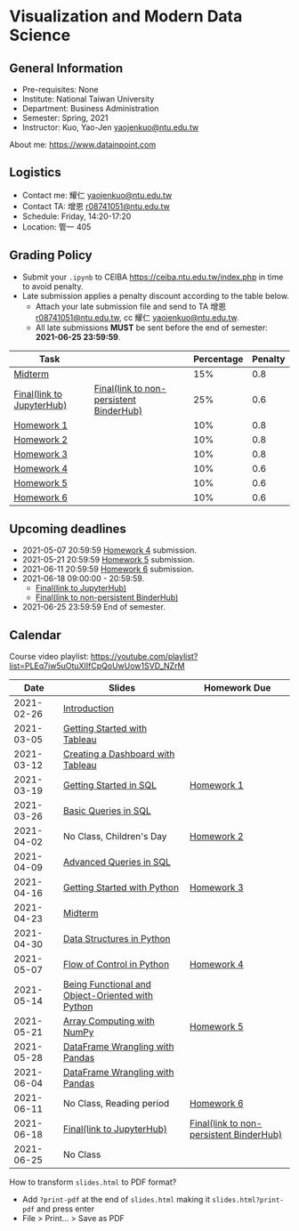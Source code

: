 # Visualization and Modern Data Science

## General Information

- Pre-requisites: None
- Institute: National Taiwan University
- Department: Business Administration
- Semester: Spring, 2021
- Instructor: Kuo, Yao-Jen <yaojenkuo@ntu.edu.tw>

About me: <https://www.datainpoint.com>

<!--
## Additional Registration Policy

Due to resourse constraint and limited experience, we accept limited additional registrations and the priority would be:

1. Senior BA or MBA in the last year;
2. Senior or graduate student in the last year;
3. Junior or graduate student;
4. Others.

We will probably rely on Python's `random` module to draw if there are too many additional registrations within higher priorities. Auditing is welcomed, however there will be no credits, homeworks, nor exams.
-->

## Logistics

- Contact me: 耀仁 <yaojenkuo@ntu.edu.tw>
- Contact TA: 增恩 <r08741051@ntu.edu.tw>
- Schedule: Friday, 14:20-17:20
- Location: 管一 405

<!--
## Environments

- Homeworks and exams will be distributed via [JupyterHub](https://jupyter.org/hub) and [nbgitpuller](https://github.com/jupyterhub/nbgitpuller).
- Lectures will be delivered via non-persistent [Binder](https://mybinder.org/) or [Google Colab](https://colab.research.google.com/).
-->

## Grading Policy

- Submit your `.ipynb` to CEIBA <https://ceiba.ntu.edu.tw/index.php> in time to avoid penalty.
- Late submission applies a penalty discount according to the table below.
    - Attach your late submission file and send to TA 增恩 <r08741051@ntu.edu.tw>, cc 耀仁 <yaojenkuo@ntu.edu.tw>.
    - All late submissions **MUST** be sent before the end of semester: **2021-06-25 23:59:59**.

|Task||Percentage|Penalty|
|----|-|----------|-------|
|[Midterm](https://lab.datainpoint.com/hub/user-redirect/git-pull?repo=https%3A%2F%2Fgithub.com%2Fdatainpoint%2Fmidterm-a-viz-and-modern-ds-ntu-spring-2021&urlpath=tree%2Fmidterm-a-viz-and-modern-ds-ntu-spring-2021%2Fmidterm.ipynb&branch=main)||15%|0.8|
|[Final(link to JupyterHub)](https://lab.datainpoint.com/hub/user-redirect/git-pull?repo=https%3A%2F%2Fgithub.com%2Fdatainpoint%2Ffinal-viz-and-modern-ds-ntu-spring-2021&urlpath=tree%2Ffinal-viz-and-modern-ds-ntu-spring-2021%2Ffinal.ipynb&branch=main)|[Final(link to non-persistent BinderHub)](https://mybinder.org/v2/gh/datainpoint/final-viz-and-modern-ds-ntu-spring-2021/HEAD)|25%|0.6|
|[Homework 1](https://yaojenkuo.io/viz-and-modern-ds-ntu-2021/slides/02-creating-a-dashboard-with-tableau.slides.html#/3/15)||10%|0.8|
|[Homework 2](https://lab.datainpoint.com/hub/user-redirect/git-pull?repo=https%3A%2F%2Fgithub.com%2Fdatainpoint%2Fhw2-viz-and-modern-ds-ntu-spring-2021&urlpath=tree%2Fhw2-viz-and-modern-ds-ntu-spring-2021%2Fexercises.ipynb&branch=main)||10%|0.8|
|[Homework 3](https://lab.datainpoint.com/hub/user-redirect/git-pull?repo=https%3A%2F%2Fgithub.com%2Fdatainpoint%2Fhw3-viz-and-modern-ds-ntu-spring-2021&urlpath=tree%2Fhw3-viz-and-modern-ds-ntu-spring-2021%2Fexercises.ipynb&branch=main)||10%|0.8|
|[Homework 4](https://lab.datainpoint.com/hub/user-redirect/git-pull?repo=https%3A%2F%2Fgithub.com%2Fdatainpoint%2Fhw4-viz-and-modern-ds-ntu-spring-2021&urlpath=tree%2Fhw4-viz-and-modern-ds-ntu-spring-2021%2Fexercises.ipynb&branch=main)||10%|0.6|
|[Homework 5](https://lab.datainpoint.com/hub/user-redirect/git-pull?repo=https%3A%2F%2Fgithub.com%2Fdatainpoint%2Fhw5-viz-and-modern-ds-ntu-spring-2021&urlpath=tree%2Fhw5-viz-and-modern-ds-ntu-spring-2021%2Fexercises.ipynb&branch=main)||10%|0.6|
|[Homework 6](https://lab.datainpoint.com/hub/user-redirect/git-pull?repo=https%3A%2F%2Fgithub.com%2Fdatainpoint%2Fhw6-viz-and-modern-ds-ntu-spring-2021&urlpath=tree%2Fhw6-viz-and-modern-ds-ntu-spring-2021%2Fexercises.ipynb&branch=main)||10%|0.6|

## Upcoming deadlines

- 2021-05-07 20:59:59 [Homework 4](https://lab.datainpoint.com/hub/user-redirect/git-pull?repo=https%3A%2F%2Fgithub.com%2Fdatainpoint%2Fhw4-viz-and-modern-ds-ntu-spring-2021&urlpath=tree%2Fhw4-viz-and-modern-ds-ntu-spring-2021%2Fexercises.ipynb&branch=main) submission.
- 2021-05-21 20:59:59 [Homework 5](https://lab.datainpoint.com/hub/user-redirect/git-pull?repo=https%3A%2F%2Fgithub.com%2Fdatainpoint%2Fhw5-viz-and-modern-ds-ntu-spring-2021&urlpath=tree%2Fhw5-viz-and-modern-ds-ntu-spring-2021%2Fexercises.ipynb&branch=main) submission.
- 2021-06-11 20:59:59 [Homework 6](https://lab.datainpoint.com/hub/user-redirect/git-pull?repo=https%3A%2F%2Fgithub.com%2Fdatainpoint%2Fhw6-viz-and-modern-ds-ntu-spring-2021&urlpath=tree%2Fhw6-viz-and-modern-ds-ntu-spring-2021%2Fexercises.ipynb&branch=main) submission.
- 2021-06-18 09:00:00 - 20:59:59.
    - [Final(link to JupyterHub)](https://lab.datainpoint.com/hub/user-redirect/git-pull?repo=https%3A%2F%2Fgithub.com%2Fdatainpoint%2Ffinal-viz-and-modern-ds-ntu-spring-2021&urlpath=tree%2Ffinal-viz-and-modern-ds-ntu-spring-2021%2Ffinal.ipynb&branch=main)
    - [Final(link to non-persistent BinderHub)](https://mybinder.org/v2/gh/datainpoint/final-viz-and-modern-ds-ntu-spring-2021/HEAD)
- 2021-06-25 23:59:59 End of semester.

## Calendar

Course video playlist: <https://youtube.com/playlist?list=PLEq7iw5uOtuXIIfCpQoUwUow1SVD_NZrM>

|Date|Slides|Homework Due|
|----|------|------------|
|2021-02-26|[Introduction](slides/00-introduction.slides.html)||
|2021-03-05|[Getting Started with Tableau](slides/01-getting-started-with-tableau.slides.html)||
|2021-03-12|[Creating a Dashboard with Tableau](slides/02-creating-a-dashboard-with-tableau.slides.html)||
|2021-03-19|[Getting Started in SQL](slides/03-getting-started-with-sql.slides.html)|[Homework 1](https://yaojenkuo.io/viz-and-modern-ds-ntu-2021/slides/02-creating-a-dashboard-with-tableau.slides.html#/3/15)|
|2021-03-26|[Basic Queries in SQL](slides/04-basic-queries-in-sql.slides.html)||
|2021-04-02|No Class, Children's Day|[Homework 2](https://lab.datainpoint.com/hub/user-redirect/git-pull?repo=https%3A%2F%2Fgithub.com%2Fdatainpoint%2Fhw2-viz-and-modern-ds-ntu-spring-2021&urlpath=tree%2Fhw2-viz-and-modern-ds-ntu-spring-2021%2Fexercises.ipynb&branch=main)|
|2021-04-09|[Advanced Queries in SQL](slides/05-advanced-queries-in-sql.slides.html)||
|2021-04-16|[Getting Started with Python](slides/06-getting-started-with-python.slides.html)|[Homework 3](https://lab.datainpoint.com/hub/user-redirect/git-pull?repo=https%3A%2F%2Fgithub.com%2Fdatainpoint%2Fhw3-viz-and-modern-ds-ntu-spring-2021&urlpath=tree%2Fhw3-viz-and-modern-ds-ntu-spring-2021%2Fexercises.ipynb&branch=main)|
|2021-04-23|[Midterm](https://lab.datainpoint.com/hub/user-redirect/git-pull?repo=https%3A%2F%2Fgithub.com%2Fdatainpoint%2Fmidterm-a-viz-and-modern-ds-ntu-spring-2021&urlpath=tree%2Fmidterm-a-viz-and-modern-ds-ntu-spring-2021%2Fmidterm.ipynb&branch=main)||
|2021-04-30|[Data Structures in Python](slides/07-data-structures-in-python.slides.html)||
|2021-05-07|[Flow of Control in Python](slides/08-flow-of-control-in-python.slides.html)|[Homework 4](https://lab.datainpoint.com/hub/user-redirect/git-pull?repo=https%3A%2F%2Fgithub.com%2Fdatainpoint%2Fhw4-viz-and-modern-ds-ntu-spring-2021&urlpath=tree%2Fhw4-viz-and-modern-ds-ntu-spring-2021%2Fexercises.ipynb&branch=main)|
|2021-05-14|[Being Functional and Object-Oriented with Python](slides/09-being-functional-and-object-oriented-with-python.slides.html)||
|2021-05-21|[Array Computing with NumPy](slides/10-array-computing-with-numpy.slides.html)|[Homework 5](https://lab.datainpoint.com/hub/user-redirect/git-pull?repo=https%3A%2F%2Fgithub.com%2Fdatainpoint%2Fhw5-viz-and-modern-ds-ntu-spring-2021&urlpath=tree%2Fhw5-viz-and-modern-ds-ntu-spring-2021%2Fexercises.ipynb&branch=main)|
|2021-05-28|[DataFrame Wrangling with Pandas](slides/11-dataframe-wrangling-with-pandas.slides.html)||
|2021-06-04|[DataFrame Wrangling with Pandas](slides/11-dataframe-wrangling-with-pandas.slides.html)||
|2021-06-11|No Class, Reading period|[Homework 6](https://lab.datainpoint.com/hub/user-redirect/git-pull?repo=https%3A%2F%2Fgithub.com%2Fdatainpoint%2Fhw6-viz-and-modern-ds-ntu-spring-2021&urlpath=tree%2Fhw6-viz-and-modern-ds-ntu-spring-2021%2Fexercises.ipynb&branch=main)|
|2021-06-18|[Final(link to JupyterHub)](https://lab.datainpoint.com/hub/user-redirect/git-pull?repo=https%3A%2F%2Fgithub.com%2Fdatainpoint%2Ffinal-viz-and-modern-ds-ntu-spring-2021&urlpath=tree%2Ffinal-viz-and-modern-ds-ntu-spring-2021%2Ffinal.ipynb&branch=main)|[Final(link to non-persistent BinderHub)](https://mybinder.org/v2/gh/datainpoint/final-viz-and-modern-ds-ntu-spring-2021/HEAD)|
|2021-06-25|No Class||

How to transform `slides.html` to PDF format?
- Add `?print-pdf` at the end of `slides.html` making it `slides.html?print-pdf` and press enter
- File > Print... > Save as PDF